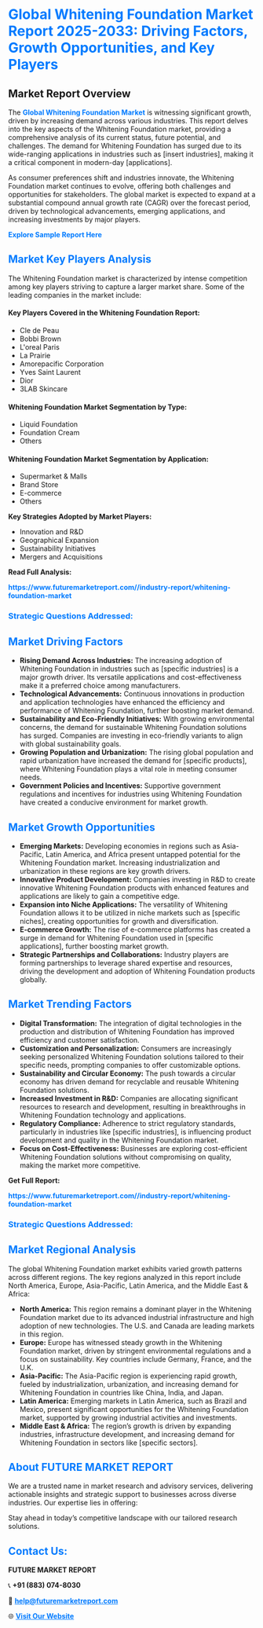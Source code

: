 <h1 style="color: #007BFF;">Global Whitening Foundation Market Report 2025-2033: Driving Factors, Growth Opportunities, and Key Players</h1>

<section id="overview">
<h2>Market Report Overview</h2>
<p>The <a href="https://www.futuremarketreport.com//industry-report/whitening-foundation-market" style="color: #007BFF; text-decoration: none;"><strong>Global Whitening Foundation Market</strong></a> is witnessing significant growth, driven by increasing demand across various industries. This report delves into the key aspects of the Whitening Foundation market, providing a comprehensive analysis of its current status, future potential, and challenges. The demand for Whitening Foundation has surged due to its wide-ranging applications in industries such as [insert industries], making it a critical component in modern-day [applications].</p>
<p>As consumer preferences shift and industries innovate, the Whitening Foundation market continues to evolve, offering both challenges and opportunities for stakeholders. The global market is expected to expand at a substantial compound annual growth rate (CAGR) over the forecast period, driven by technological advancements, emerging applications, and increasing investments by major players.</p>
</section>

<section id="overview">
<p><a href="https://www.futuremarketreport.com//request-sample/reportId=48366" style="color: #007BFF; text-decoration: none;"><strong>Explore Sample Report Here</strong></a></p>
</section>

<section id="key-players">
<h2 style="color: #007BFF;">Market Key Players Analysis</h2>
<p>The Whitening Foundation market is characterized by intense competition among key players striving to capture a larger market share. Some of the leading companies in the market include:</p>
<h4>Key Players Covered in the Whitening Foundation Report:</h4>
<ul><li>Cle de Peau</li><li>Bobbi Brown</li><li>L&#039;oreal Paris</li><li>La Prairie</li><li>Amorepacific Corporation</li><li>Yves Saint Laurent</li><li>Dior</li><li>3LAB Skincare</li></ul>
<h4>Whitening Foundation Market Segmentation by Type:</h4>
<ul><li>Liquid Foundation</li><li>Foundation Cream</li><li>Others</li></ul>

<h4>Whitening Foundation Market Segmentation by Application:</h4>
<ul><li>Supermarket &amp; Malls</li><li>Brand Store</li><li>E-commerce</li><li>Others</li></ul>
<p><strong>Key Strategies Adopted by Market Players:</strong></p>
<ul>
<li>Innovation and R&D</li>
<li>Geographical Expansion</li>
<li>Sustainability Initiatives</li>
<li>Mergers and Acquisitions</li>
</ul>
</section>

<section>
<p><strong>Read Full Analysis: </strong></p><a href="https://www.futuremarketreport.com//industry-report/whitening-foundation-market" style="color: #007BFF; text-decoration: none;"><strong>https://www.futuremarketreport.com//industry-report/whitening-foundation-market</strong></a>
<h3 style="color: #007BFF;">Strategic Questions Addressed:</h3>
</section>

<section id="driving-factors">
<h2 style="color: #007BFF;">Market Driving Factors</h2>
<ul>
<li><strong>Rising Demand Across Industries:</strong> The increasing adoption of Whitening Foundation in industries such as [specific industries] is a major growth driver. Its versatile applications and cost-effectiveness make it a preferred choice among manufacturers.</li>
<li><strong>Technological Advancements:</strong> Continuous innovations in production and application technologies have enhanced the efficiency and performance of Whitening Foundation, further boosting market demand.</li>
<li><strong>Sustainability and Eco-Friendly Initiatives:</strong> With growing environmental concerns, the demand for sustainable Whitening Foundation solutions has surged. Companies are investing in eco-friendly variants to align with global sustainability goals.</li>
<li><strong>Growing Population and Urbanization:</strong> The rising global population and rapid urbanization have increased the demand for [specific products], where Whitening Foundation plays a vital role in meeting consumer needs.</li>
<li><strong>Government Policies and Incentives:</strong> Supportive government regulations and incentives for industries using Whitening Foundation have created a conducive environment for market growth.</li>
</ul>
</section>

<section id="growth-opportunities">
<h2 style="color: #007BFF;">Market Growth Opportunities</h2>
<ul>
<li><strong>Emerging Markets:</strong> Developing economies in regions such as Asia-Pacific, Latin America, and Africa present untapped potential for the Whitening Foundation market. Increasing industrialization and urbanization in these regions are key growth drivers.</li>
<li><strong>Innovative Product Development:</strong> Companies investing in R&D to create innovative Whitening Foundation products with enhanced features and applications are likely to gain a competitive edge.</li>
<li><strong>Expansion into Niche Applications:</strong> The versatility of Whitening Foundation allows it to be utilized in niche markets such as [specific niches], creating opportunities for growth and diversification.</li>
<li><strong>E-commerce Growth:</strong> The rise of e-commerce platforms has created a surge in demand for Whitening Foundation used in [specific applications], further boosting market growth.</li>
<li><strong>Strategic Partnerships and Collaborations:</strong> Industry players are forming partnerships to leverage shared expertise and resources, driving the development and adoption of Whitening Foundation products globally.</li>
</ul>
</section>

<section id="trending-factors">
<h2 style="color: #007BFF;">Market Trending Factors</h2>
<ul>
<li><strong>Digital Transformation:</strong> The integration of digital technologies in the production and distribution of Whitening Foundation has improved efficiency and customer satisfaction.</li>
<li><strong>Customization and Personalization:</strong> Consumers are increasingly seeking personalized Whitening Foundation solutions tailored to their specific needs, prompting companies to offer customizable options.</li>
<li><strong>Sustainability and Circular Economy:</strong> The push towards a circular economy has driven demand for recyclable and reusable Whitening Foundation solutions.</li>
<li><strong>Increased Investment in R&D:</strong> Companies are allocating significant resources to research and development, resulting in breakthroughs in Whitening Foundation technology and applications.</li>
<li><strong>Regulatory Compliance:</strong> Adherence to strict regulatory standards, particularly in industries like [specific industries], is influencing product development and quality in the Whitening Foundation market.</li>
<li><strong>Focus on Cost-Effectiveness:</strong> Businesses are exploring cost-efficient Whitening Foundation solutions without compromising on quality, making the market more competitive.</li>
</ul>
</section>

<section>
<p><strong>Get Full Report: </strong></p><a href="https://www.futuremarketreport.com//industry-report/whitening-foundation-market" style="color: #007BFF; text-decoration: none;"><strong>https://www.futuremarketreport.com//industry-report/whitening-foundation-market</strong></a>
<h3 style="color: #007BFF;">Strategic Questions Addressed:</h3>
</section>


<section id="regional-analysis">
<h2 style="color: #007BFF;">Market Regional Analysis</h2>
<p>The global Whitening Foundation market exhibits varied growth patterns across different regions. The key regions analyzed in this report include North America, Europe, Asia-Pacific, Latin America, and the Middle East & Africa:</p>
<ul>
<li><strong>North America:</strong> This region remains a dominant player in the Whitening Foundation market due to its advanced industrial infrastructure and high adoption of new technologies. The U.S. and Canada are leading markets in this region.</li>
<li><strong>Europe:</strong> Europe has witnessed steady growth in the Whitening Foundation market, driven by stringent environmental regulations and a focus on sustainability. Key countries include Germany, France, and the U.K.</li>
<li><strong>Asia-Pacific:</strong> The Asia-Pacific region is experiencing rapid growth, fueled by industrialization, urbanization, and increasing demand for Whitening Foundation in countries like China, India, and Japan.</li>
<li><strong>Latin America:</strong> Emerging markets in Latin America, such as Brazil and Mexico, present significant opportunities for the Whitening Foundation market, supported by growing industrial activities and investments.</li>
<li><strong>Middle East & Africa:</strong> The region’s growth is driven by expanding industries, infrastructure development, and increasing demand for Whitening Foundation in sectors like [specific sectors].</li>
</ul>
</section>

<footer>
<h2 style="color: #007BFF;">About FUTURE MARKET REPORT</h2>
<p>We are a trusted name in market research and advisory services, delivering actionable insights and strategic support to businesses across diverse industries. Our expertise lies in offering:</p>

<p>Stay ahead in today’s competitive landscape with our tailored research solutions.</p>

<h2 style="color: #007BFF;">Contact Us:</h2>
<p><strong>FUTURE MARKET REPORT</strong></p>
<p>📞 <strong>+91 (883) 074-8030</strong></p>
<p>📧 <strong><a href="mailto:help@futuremarketreport.com" style="color: #007BFF;">help@futuremarketreport.com</a></strong></p>
<p>🌐 <strong><a href="https://www.futuremarketreport.com/" style="color: #007BFF;">Visit Our Website</a></strong></p>
</footer>